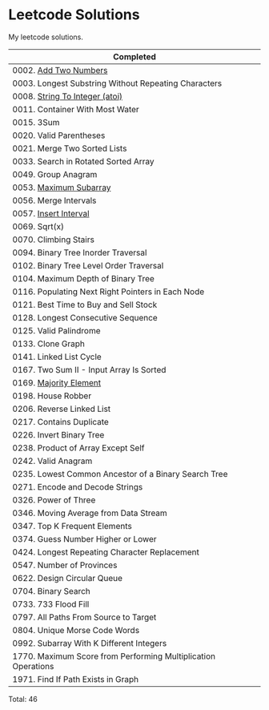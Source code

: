 # Leetcode Solutions

My leetcode solutions.

| Completed                                                                                         |
| ------------------------------------------------------------------------------------------------- |
| 0002. [Add Two Numbers](https://leetcode.com/problems/add-two-numbers/description/)               |
| 0003. Longest Substring Without Repeating Characters                                              |
| 0008. [String To Integer (atoi)](https://leetcode.com/problems/string-to-integer-atoi/solutions/) |
| 0011. Container With Most Water                                                                   |
| 0015. 3Sum                                                                                        |
| 0020. Valid Parentheses                                                                           |
| 0021. Merge Two Sorted Lists                                                                      |
| 0033. Search in Rotated Sorted Array                                                              |
| 0049. Group Anagram                                                                               |
| 0053. [Maximum Subarray](https://leetcode.com/problems/maximum-subarray/description/)             |
| 0056. Merge Intervals                                                                             |
| 0057. [Insert Interval](https://leetcode.com/problems/insert-interval/)                           |
| 0069. Sqrt(x)                                                                                     |
| 0070. Climbing Stairs                                                                             |
| 0094. Binary Tree Inorder Traversal                                                               |
| 0102. Binary Tree Level Order Traversal                                                           |
| 0104. Maximum Depth of Binary Tree                                                                |
| 0116. Populating Next Right Pointers in Each Node                                                 |
| 0121. Best Time to Buy and Sell Stock                                                             |
| 0128. Longest Consecutive Sequence                                                                |
| 0125. Valid Palindrome                                                                            |
| 0133. Clone Graph                                                                                 |
| 0141. Linked List Cycle                                                                           |
| 0167. Two Sum II - Input Array Is Sorted                                                          |
| 0169. [Majority Element](https://leetcode.com/problems/majority-element/description/)             |
| 0198. House Robber                                                                                |
| 0206. Reverse Linked List                                                                         |
| 0217. Contains Duplicate                                                                          |
| 0226. Invert Binary Tree                                                                          |
| 0238. Product of Array Except Self                                                                |
| 0242. Valid Anagram                                                                               |
| 0235. Lowest Common Ancestor of a Binary Search Tree                                              |
| 0271. Encode and Decode Strings                                                                   |
| 0326. Power of Three                                                                              |
| 0346. Moving Average from Data Stream                                                             |
| 0347. Top K Frequent Elements                                                                     |
| 0374. Guess Number Higher or Lower                                                                |
| 0424. Longest Repeating Character Replacement                                                     |
| 0547. Number of Provinces                                                                         |
| 0622. Design Circular Queue                                                                       |
| 0704. Binary Search                                                                               |
| 0733. 733 Flood Fill                                                                              |
| 0797. All Paths From Source to Target                                                             |
| 0804. Unique Morse Code Words                                                                     |
| 0992. Subarray With K Different Integers                                                          |
| 1770. Maximum Score from Performing Multiplication Operations                                     |
| 1971. Find If Path Exists in Graph                                                                |

Total: 46
